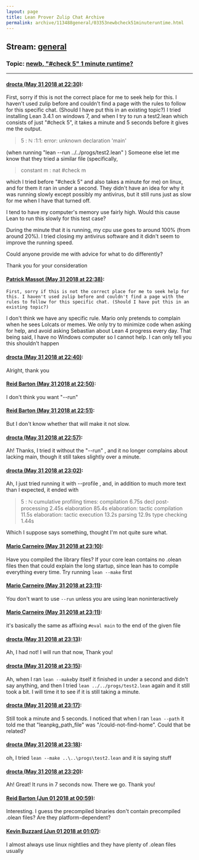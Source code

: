```yaml
---
layout: page
title: Lean Prover Zulip Chat Archive 
permalink: archive/113488general/03353newbcheck51minuteruntime.html
---
```


## Stream: [general](index.html)
### Topic: [newb,  "#check 5" 1 minute runtime?](03353newbcheck51minuteruntime.html)

---

#### [drocta (May 31 2018 at 22:30)](https://leanprover.zulipchat.com/#narrow/stream/113488-general/topic/newb%2C%20%20%22%23check%205%22%201%20minute%20runtime%3F/near/127381913):
First, sorry if this is not the correct place for me to seek help for this. I haven't used zulip before and couldn't find a page with the rules to follow for this specific chat. (Should I have put this in an existing topic?)
I tried installing Lean 3.4.1 on windows 7, and when I try to run a test2.lean which consists of just "#check 5", it takes a minute and 5 seconds before it gives me the output.
> 5 : ℕ
> <unknown>:1:1: error: unknown declaration 'main'

(when running "lean --run ../../progs/test2.lean" )
Someone else let me know that they tried a similar file
(specifically, 

> constant m : nat
> #check m

which I tried before "#check 5" and also takes a minute for me)
 on linux, and for them it ran in under a second.
They didn't have an idea for why it was running slowly except possibly my antivirus, but it still runs just as slow for me when I have that turned off.

I tend to have my computer's memory use fairly high. Would this cause Lean to run this slowly for this test case?

During the minute that it is running, my cpu use goes to around 100%  (from around 20%). I tried closing my antivirus software and it didn't seem to improve the running speed.

Could anyone provide me with advice for what to do differently?

Thank you for your consideration

#### [Patrick Massot (May 31 2018 at 22:38)](https://leanprover.zulipchat.com/#narrow/stream/113488-general/topic/newb%2C%20%20%22%23check%205%22%201%20minute%20runtime%3F/near/127382236):
```quote
First, sorry if this is not the correct place for me to seek help for this. I haven't used zulip before and couldn't find a page with the rules to follow for this specific chat. (Should I have put this in an existing topic?)
```
I don't think we have any specific rule. Mario only pretends to complain when he sees Lolcats or memes. We only try to minimize code when asking for help, and avoid asking Sebastian about Lean 4 progress every day. That being said, I have no Windows computer so I cannot help. I can only tell you this shouldn't happen

#### [drocta (May 31 2018 at 22:40)](https://leanprover.zulipchat.com/#narrow/stream/113488-general/topic/newb%2C%20%20%22%23check%205%22%201%20minute%20runtime%3F/near/127382343):
Alright, thank you

#### [Reid Barton (May 31 2018 at 22:50)](https://leanprover.zulipchat.com/#narrow/stream/113488-general/topic/newb%2C%20%20%22%23check%205%22%201%20minute%20runtime%3F/near/127382889):
I don't think you want "--run"

#### [Reid Barton (May 31 2018 at 22:51)](https://leanprover.zulipchat.com/#narrow/stream/113488-general/topic/newb%2C%20%20%22%23check%205%22%201%20minute%20runtime%3F/near/127382917):
But I don't know whether that will make it not slow.

#### [drocta (May 31 2018 at 22:57)](https://leanprover.zulipchat.com/#narrow/stream/113488-general/topic/newb%2C%20%20%22%23check%205%22%201%20minute%20runtime%3F/near/127383242):
Ah! Thanks, I tried it without the "--run" , and it no longer complains about lacking main, though it still takes slightly over a minute.

#### [drocta (May 31 2018 at 23:02)](https://leanprover.zulipchat.com/#narrow/stream/113488-general/topic/newb%2C%20%20%22%23check%205%22%201%20minute%20runtime%3F/near/127383487):
Ah, I just tried running it with --profile , and, in addition to much more text than I expected, it ended with
> 5 : ℕ
cumulative profiling times:
        compilation 6.75s
        decl post-processing 2.45s
        elaboration 85.4s
        elaboration: tactic compilation 11.5s
        elaboration: tactic execution 13.2s
        parsing 12.9s
        type checking 1.44s

Which I suppose says something, thought I'm not quite sure what.

#### [Mario Carneiro (May 31 2018 at 23:10)](https://leanprover.zulipchat.com/#narrow/stream/113488-general/topic/newb%2C%20%20%22%23check%205%22%201%20minute%20runtime%3F/near/127383840):
Have you compiled the library files? If your core lean contains no .olean files then that could explain the long startup, since lean has to compile everything every time. Try running `lean --make` first

#### [Mario Carneiro (May 31 2018 at 23:11)](https://leanprover.zulipchat.com/#narrow/stream/113488-general/topic/newb%2C%20%20%22%23check%205%22%201%20minute%20runtime%3F/near/127383863):
You don't want to use `--run` unless you are using lean noninteractively

#### [Mario Carneiro (May 31 2018 at 23:11)](https://leanprover.zulipchat.com/#narrow/stream/113488-general/topic/newb%2C%20%20%22%23check%205%22%201%20minute%20runtime%3F/near/127383870):
it's basically the same as affixing `#eval main` to the end of the given file

#### [drocta (May 31 2018 at 23:13)](https://leanprover.zulipchat.com/#narrow/stream/113488-general/topic/newb%2C%20%20%22%23check%205%22%201%20minute%20runtime%3F/near/127383939):
Ah, I had not! I will run that now, Thank you!

#### [drocta (May 31 2018 at 23:15)](https://leanprover.zulipchat.com/#narrow/stream/113488-general/topic/newb%2C%20%20%22%23check%205%22%201%20minute%20runtime%3F/near/127384026):
Ah, when I ran `lean --make`by itself it finished in under a second and didn't say anything, and then I tried `lean ../../progs/test2.lean` again and it still took a bit. I will time it to see if it is still taking a minute.

#### [drocta (May 31 2018 at 23:17)](https://leanprover.zulipchat.com/#narrow/stream/113488-general/topic/newb%2C%20%20%22%23check%205%22%201%20minute%20runtime%3F/near/127384140):
Still took a minute and 5 seconds.
I noticed that when I ran `lean --path` it told me that "leanpkg_path_file" was "/could-not-find-home". Could that be related?

#### [drocta (May 31 2018 at 23:18)](https://leanprover.zulipchat.com/#narrow/stream/113488-general/topic/newb%2C%20%20%22%23check%205%22%201%20minute%20runtime%3F/near/127384205):
oh, I tried `lean --make ..\..\progs\test2.lean` and it is saying stuff

#### [drocta (May 31 2018 at 23:20)](https://leanprover.zulipchat.com/#narrow/stream/113488-general/topic/newb%2C%20%20%22%23check%205%22%201%20minute%20runtime%3F/near/127384302):
Ah! Great! It runs in 7 seconds now. There we go. Thank you!

#### [Reid Barton (Jun 01 2018 at 00:59)](https://leanprover.zulipchat.com/#narrow/stream/113488-general/topic/newb%2C%20%20%22%23check%205%22%201%20minute%20runtime%3F/near/127387966):
Interesting. I guess the precompiled binaries don't contain precompiled .olean files? Are they platform-dependent?

#### [Kevin Buzzard (Jun 01 2018 at 01:07)](https://leanprover.zulipchat.com/#narrow/stream/113488-general/topic/newb%2C%20%20%22%23check%205%22%201%20minute%20runtime%3F/near/127388291):
I almost always use linux nightlies and they have plenty of .olean files usually


